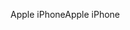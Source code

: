<span data-ttu-id="f1a1f-101">Apple iPhone</span><span class="sxs-lookup"><span data-stu-id="f1a1f-101">Apple iPhone</span></span>